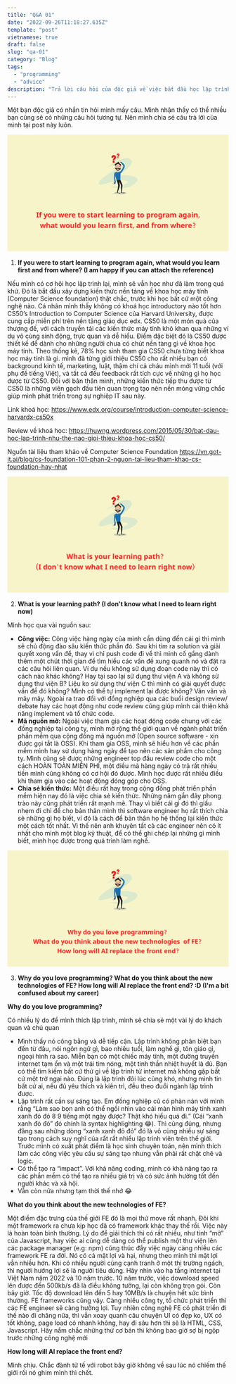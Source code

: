 ```yaml
---
title: "Q&A 01"
date: "2022-09-26T11:18:27.635Z"
template: "post"
vietnamese: true
draft: false
slug: "qa-01"
category: "Blog"
tags:
  - "programming"
  - "advice"
description: "Trả lời câu hỏi của độc giả về việc bắt đầu học lập trình, cách tự học và lý do mình yêu thích lập trình"
---
```


Một bạn độc giả có nhắn tin hỏi mình mấy câu. Mình nhận thấy có thể nhiều bạn cũng sẽ có những câu hỏi tương tự. Nên mình chia sẻ câu trả lời của mình tại post này luôn.

![If you were to start learning to program again, what would you learn first and from where?](images/1.png)

1. **If you were to start learning to program again, what would you learn first and from where? (I am happy if you can attach the reference)**

Nếu mình có cơ hội học lập trình lại, mình sẽ vẫn học như đã làm trong quá khứ. Đó là bắt đầu xây dựng kiến thức nền tảng về khoa học máy tính (Computer Science foundation) thật chắc, trước khi học bất cứ một công nghệ nào. Cá nhân mình thấy không có khoá học introductory nào tốt hơn CS50’s Introduction to Computer Science của Harvard University, được cung cấp miễn phí trên nền tảng giáo dục edx. CS50 là một món quà của thượng đế, với cách truyền tải các kiến thức máy tính khô khan qua những ví dụ vô cùng sinh động, trực quan và dễ hiểu. Điểm đặc biệt đó là CS50 được thiết kế để dành cho những người chưa có chút nền tàng gì về khoa học máy tính. Theo thống kê, 78% học sinh tham gia CS50 chưa từng biết khoa học máy tính là gì. mình đã từng giới thiệu CS50 cho rất nhiều bạn có background kinh tế, marketing, luật, thậm chí cả cháu mình mới 11 tuổi (với phụ đề tiếng Việt), và tất cả đều feedback rất tích cực về những gì họ học được từ CS50. Đối với bản thân mình, những kiến thức tiếp thu được từ CS50 là những viên gạch đầu tiên quan trọng tạo nên nền móng vững chắc giúp mình phát triển trong sự nghiệp IT sau này.

Link khoá học: https://www.edx.org/course/introduction-computer-science-harvardx-cs50x

Review về khoá học: https://huwng.wordpress.com/2015/05/30/bat-dau-hoc-lap-trinh-nhu-the-nao-gioi-thieu-khoa-hoc-cs50/

Nguồn tài liệu tham khảo về Computer Science Foundation https://vn.got-it.ai/blog/cs-foundation-101-phan-2-nguon-tai-lieu-tham-khao-cs-foundation-hay-nhat

![What is your learning path?](images/2.png)

2. **What is your learning path? (I don't know what I need to learn right now)**

Mình học qua vài nguồn sau:

- **Công việc:** Công việc hàng ngày của mình cần dùng đến cái gì thì mình sẽ chủ động đào sâu kiến thức phần đó. Sau khi tìm ra solution và giải quyết xong vấn đề, thay vì chỉ push code đi về thì mình cố gắng dành thêm một chút thời gian để tìm hiểu các vấn đề xung quanh nó và đặt ra các câu hỏi liên quan. Ví dụ nếu không sử dụng đoạn code này thì có cách nào khác không? Hay tại sao lại sử dụng thư viện A và không sử dụng thư viện B? Liệu ko sử dụng thư viện C thì mình có giải quyết được vấn đề đó không? Mình có thể tự implement lại được không? Vân vân và mây mây. Ngoài ra trao đổi với đồng nghiệp qua các buổi design review/ debate hay các hoạt động như code review cũng giúp mình cải thiện khả năng implement và tổ chức code.
- **Mã nguồn mở:** Ngoài việc tham gia các hoạt động code chung với các đồng nghiệp tại công ty, mình mở rộng thế giới quan về ngành phát triển phần mềm qua cộng đồng mã nguồn mở (Open source software - xin được gọi tắt là OSS). Khi tham gia OSS, mình sẽ hiểu hơn về các phần mềm mình hay sử dụng hàng ngày để tạo nên các sản phẩm cho công ty. Mình cũng sẽ được những engineer top đầu review code cho một cách HOÀN TOÀN MIỄN PHÍ, một điều mà hàng ngày có trả rất nhiều tiền mình cũng không có cơ hội đó được. Mình học được rất nhiều điều khi tham gia vào các hoạt động đóng góp cho OSS.
- **Chia sẻ kiến thức:** Một điều rất hay trong cộng đồng phát triển phần mềm hiện nay đó là việc chia sẻ kiến thức. Những năm gần đây phong trào này cũng phát triển rất mạnh mẽ. Thay vì biết cái gì đó thì giấu nhẹm đi chỉ để cho bản thân mình thì software engineer họ rất thích chia sẻ những gì họ biết, ví đó là cách để bản thân họ hệ thống lại kiến thức một cách tốt nhất. Vì thế nên anh khuyên tất cả các engineer nên có ít nhất cho mình một blog kỹ thuật, để có thể ghi chép lại những gì mình biết, mình học được trong quá trình làm nghề.

![Why do you love programming? What do you think about the new technologies of FE? How long will AI replace the front end?](images/3.png)

3. **Why do you love programming? What do you think about the new technologies of FE? How long will AI replace the front end? :D (I'm a bit confused about my career)**

**Why do you love programming?**

Có nhiều lý do để mình thích lập trình, mình sẽ chia sẻ một vài lý do khách quan và chủ quan

- Mình thấy nó công bằng và dễ tiếp cận. Lập trình không phân biệt bạn đến từ đâu, nói ngôn ngữ gì, bao nhiêu tuổi, làm nghề gì, tôn giáo gì, ngoại hình ra sao. Miễn bạn có một chiếc máy tính, một đường truyền internet tạm ổn và một trái tim nóng, một tinh thần nhiệt huyết là đủ. Bạn có thể tìm kiếm bất cứ thứ gì về lập trình từ internet mà không gặp bất cứ một trở ngại nào. Đúng là lập trình đôi lúc cũng khó, nhưng mình tin bất cứ ai, nếu đủ yêu thích và kiên trì, đều theo đuổi ngành lập trình được.
- Lập trình rất cần sự sáng tạo. Em đồng nghiệp cũ có phàn nàn với mình rằng “Làm sao bọn anh có thể ngồi nhìn vào cái màn hình máy tính xanh xanh đỏ đỏ 8 9 tiếng một ngày được? Thật khó hiểu quá đi.” (Cái “xanh xanh đỏ đỏ” đó chính là syntax highlighting 😂). Thì cũng đúng, nhưng đằng sau những dòng “xanh xanh đỏ đỏ” đó là vô cùng nhiều sự sáng tạo trong cách suy nghĩ của rất rất nhiều lập trình viên trên thế giới. Trước mình có xuất phát điểm là học sinh chuyên toán, nên mình thích làm các công việc yêu cầu sự sáng tạo nhưng vẫn phải rất chặt chẽ và logic.
- Có thể tạo ra “impact”. Với khả năng coding, mình có khả năng tạo ra các phần mềm có thể tạo ra nhiều giá trị và có sức ảnh hưởng tốt đến người khác và xã hội.
- Vẫn còn nữa nhưng tạm thời thế nhớ 😂

**What do you think about the new technologies of FE?**

Một điểm đặc trưng của thế giới FE đó là mọi thứ move rất nhanh. Đôi khi một framework ra chưa kịp học đã có framework khác thay thế rồi. Việc này là hoàn toàn bình thường. Lý do để giải thích thì có rất nhiều, như tính “mở” của Javascript, hay việc ai cũng dễ dàng có thể publish một thư viện lên các package manager (e.g: npm) cũng thúc đẩy việc ngày càng nhiều các framework FE ra đời. Nó có cả mặt lợi và hại, nhưng theo mình thì mặt lợi vẫn nhiều hơn. Khi có nhiều người cùng cạnh tranh ở một thị trường ngách, thì người hưởng lợi sẽ là người tiêu dùng. Hãy nhìn vào hạ tầng internet tại Việt Nam năm 2022 và 10 năm trước. 10 năm trước, việc download speed lên được đến 500kb/s đã là điều không tưởng, lại còn không trọn gói. Còn bây giờ. Tốc độ download lên đến 5 hay 10MB/s là chuyện hết sức bình thường. FE frameworks cũng vậy. Càng nhiều công ty, tổ chức phát triển thì các FE engineer sẽ càng hưởng lợi.
Tuy nhiên công nghệ FE có phát triển đi thế nào đi chăng nữa, thì vẫn xoay quanh câu chuyện UI có đẹp ko, UX có tốt không, page load có nhanh không, hay đi sâu hơn thì sẽ là HTML, CSS, Javascript. Hãy nắm chắc những thứ cơ bản thì không bao giờ sợ bị ngộp trước những công nghệ mới

**How long will AI replace the front end?**

Mình chịu. Chắc đành tử tế với robot bây giờ không về sau lúc nó chiếm thế giới rồi nó ghim mình thì chết.

